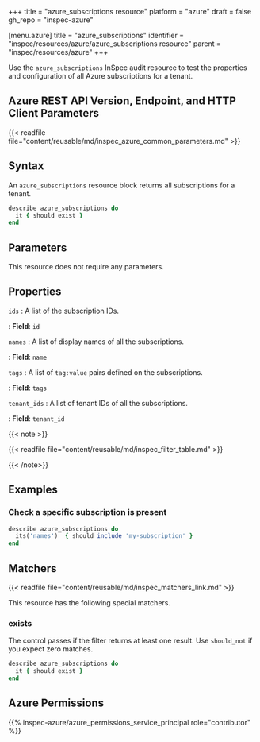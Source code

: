 +++
title = "azure_subscriptions resource"
platform = "azure"
draft = false
gh_repo = "inspec-azure"

[menu.azure]
title = "azure_subscriptions"
identifier = "inspec/resources/azure/azure_subscriptions resource"
parent = "inspec/resources/azure"
+++

Use the `azure_subscriptions` InSpec audit resource to test the properties and configuration of all Azure subscriptions for a tenant.

## Azure REST API Version, Endpoint, and HTTP Client Parameters

{{< readfile file="content/reusable/md/inspec_azure_common_parameters.md" >}}

## Syntax

An `azure_subscriptions` resource block returns all subscriptions for a tenant.

```ruby
describe azure_subscriptions do
  it { should exist }
end
```

## Parameters

This resource does not require any parameters.

## Properties

`ids`
: A list of the subscription IDs.

: **Field**: `id`

`names`
: A list of display names of all the subscriptions.

: **Field**: `name`

`tags`
: A list of `tag:value` pairs defined on the subscriptions.

: **Field**: `tags`

`tenant_ids`
: A list of tenant IDs of all the subscriptions.

: **Field**: `tenant_id`

{{< note >}}

{{< readfile file="content/reusable/md/inspec_filter_table.md" >}}

{{< /note>}}

## Examples

### Check a specific subscription is present

```ruby
describe azure_subscriptions do
  its('names')  { should include 'my-subscription' }
end
```

## Matchers

{{< readfile file="content/reusable/md/inspec_matchers_link.md" >}}

This resource has the following special matchers.

### exists

The control passes if the filter returns at least one result. Use `should_not` if you expect zero matches.

```ruby
describe azure_subscriptions do
  it { should exist }
end
```

## Azure Permissions

{{% inspec-azure/azure_permissions_service_principal role="contributor" %}}
